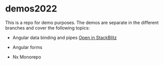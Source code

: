 # demos2022

This is a repo for demo purposes. The demos are separate in the different branches and cover the following topics:

- Angular data binding and pipes 
[Open in StackBlitz](https://stackblitz.com/github/petyoMitkov/demos2022/tree/data-binding-and-pipes)

- Angular forms
- Nx Monorepo
